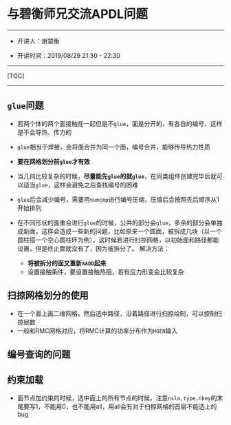 # 与碧衡师兄交流APDL问题

---

* 开讲人：谢碧衡

* 开讲时间：2019/08/29 21:30 - 22:30

---

[TOC]

---

## `glue`问题

* 若两个体的两个面接触在一起但是不`glue`，面是分开的，有各自的编号，这样是不会导热、传力的

* `glue`相当于焊接，会将面合并为同一个面，编号合并，能够传导热力性质
  
* **要在网格划分前`glue`才有效**
  
* 当几何比较复杂的时候，**尽量能先`glue`的就`glue`**，在同类组件创建完毕后就可以适当`glue`，这样会避免之后查找编号的困难
  
* `glue`后会减少编号，需要用`numcmp`进行编号压缩，压缩后会按照先后顺序从1开始排列

* 在不同形状的面重合进行`glue`的时候，公共的部分会`glue`，多余的部分会单独成新面，这样会造成一些新的问题，比如原来一个圆面，被拆成几块（以一个圆柱搭一个空心圆柱环为例），这时候若进行扫掠网格，以初始面和路径都能设置，但是终止面就没有了，因为被拆分了。
  解决方法：
  * **将被拆分的面又重新`AADD`起来**
  * 设置接触条件，要设置接触热阻，若有应力形变会比较复杂

## 扫掠网格划分的使用

* 在一个面上画二维网格，然后选中路径，沿着路径进行扫掠绘制，可以控制扫掠层数
* 一般和RMC网格对应，将RMC计算的功率分布作为`HGEN`输入

## 编号查询的问题

## 约束加载

* 面节点加约束的时候，选中面上的所有节点的时候，注意`nsla,type,nkey`的末尾要写1，不能用0，也不能用all，用all会有对于扫掠网格的首层不能选上的bug
